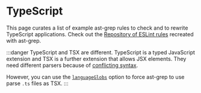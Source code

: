 # TypeScript

This page curates a list of example ast-grep rules to check and to rewrite TypeScript applications.
Check out the [Repository of ESLint rules](https://github.com/ast-grep/eslint/) recreated with ast-grep.

:::danger TypeScript and TSX are different.
TypeScript is a typed JavaScript extension and TSX is a further extension that allows JSX elements.
They need different parsers because of [conflicting syntax](https://www.typescriptlang.org/docs/handbook/jsx.html#the-as-operator).

However, you can use the [`languageGlobs`](/reference/sgconfig.html#languageglobs) option to force ast-grep to use parse `.ts` files as TSX.
:::

<!--@include: ./find-import-file-without-extension.md-->
<!--@include: ./migrate-xstate-v5.md-->
<!--@include: ./no-await-in-promise-all.md-->
<!--@include: ./no-console-except-catch.md-->